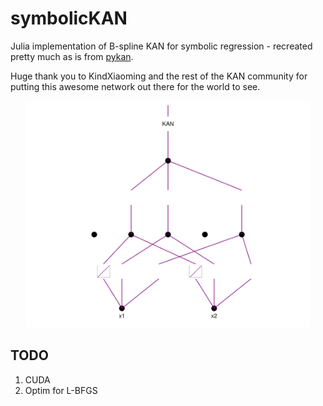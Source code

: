 # symbolicKAN

Julia implementation of B-spline KAN for symbolic regression - recreated pretty much as is from [pykan](https://github.com/KindXiaoming/pykan).

Huge thank you to KindXiaoming and the rest of the KAN community for putting this awesome network out there for the world to see.

<p align="center">
<img src="figures/kan.png" alt="KAN Architecture" width="90%"
</p>

## TODO

1. CUDA
3. Optim for L-BFGS